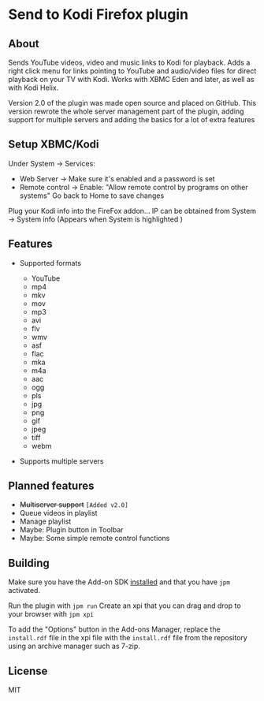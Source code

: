 # Send to Kodi Firefox plugin

## About
Sends YouTube videos, video and music links to Kodi for playback. Adds a right click menu for links pointing to YouTube and audio/video files for direct playback on your TV with Kodi.
Works with XBMC Eden and later, as well as with Kodi Helix.

Version 2.0 of the plugin was made open source and placed on GitHub.
This version rewrote the whole server management part of the plugin, adding support for multiple servers and adding the basics for a lot of extra features
## Setup XBMC/Kodi
Under System -> Services: 
 * Web Server -> Make sure it's enabled and a password is set 
 * Remote control -> Enable: "Allow remote control by programs on other systems" 
Go back to Home to save changes

Plug your Kodi info into the FireFox addon... IP can be obtained from System -> System info (Appears when System is highlighted )

## Features

- Supported formats 

  * YouTube
  * mp4
  * mkv
  * mov
  * mp3
  * avi
  * flv
  * wmv
  * asf
  * flac
  * mka
  * m4a
  * aac
  * ogg
  * pls
  * jpg
  * png
  * gif
  * jpeg
  * tiff
  * webm

- Supports multiple servers

## Planned features
* ~~Multiserver support~~ `[Added v2.0]`
* Queue videos in playlist
* Manage playlist
* Maybe: Plugin button in Toolbar
* Maybe: Some simple remote control functions

## Building

Make sure you have the Add-on SDK [installed](https://developer.mozilla.org/en-US/Add-ons/SDK/Tutorials/Installation) and that you have `jpm` activated.

Run the plugin with `jpm run`
Create an xpi that you can drag and drop to your browser with `jpm xpi`

To add the "Options" button in the Add-ons Manager, replace the `install.rdf` file in the xpi file with the `install.rdf` file from the repository using an archive manager such as 7-zip.

## License

MIT
